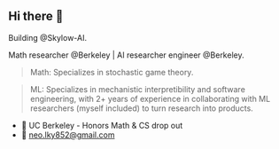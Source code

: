 ## Hi there 👋

Building @Skylow-AI.

Math researcher @Berkeley | AI researcher engineer @Berkeley.

> Math: Specializes in stochastic game theory.

> ML: Specializes in mechanistic interpretibility and software engineering, with 2+ years of experience in collaborating with ML researchers (myself included) to turn research into products.

- 🌱 UC Berkeley - Honors Math & CS drop out
- 📧 <neo.lky852@gmail.com>
